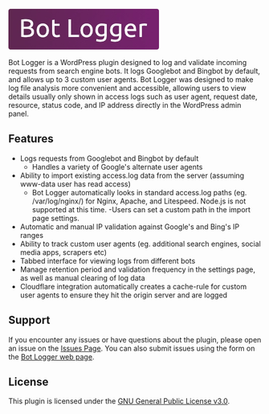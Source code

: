 ![Bot Logger](bot-logger.webp)

Bot Logger is a WordPress plugin designed to log and validate incoming requests from search engine bots. It logs Googlebot and Bingbot by default, and allows up to 3 custom user agents. Bot Logger was designed to make log file analysis more convenient and accessible, allowing users to view details usually only shown in access logs such as user agent, request date, resource, status code, and IP address directly in the WordPress admin panel.

## Features

- Logs requests from Googlebot and Bingbot by default
  - Handles a variety of Google's alternate user agents
- Ability to import existing access.log data from the server (assuming www-data user has read access)
  - Bot Logger automatically looks in standard access.log paths (eg. /var/log/nginx/) for Nginx, Apache, and Litespeed. Node.js is not supported at this time. 
  -Users can set a custom path in the import page settings.
- Automatic and manual IP validation against Google's and Bing's IP ranges
- Ability to track custom user agents (eg. additional search engines, social media apps, scrapers etc)
- Tabbed interface for viewing logs from different bots
- Manage retention period and validation frequency in the settings page, as well as manual clearing of log data
- Cloudflare integration automatically creates a cache-rule for custom user agents to ensure they hit the origin server and are logged

## Support

If you encounter any issues or have questions about the plugin, please open an issue on the [Issues Page](https://github.com/mikeciffone/Bot-Logger/issues). You can also submit issues using the form on the [Bot Logger web page](https://ciffonedigital.com/bot-logger/).

## License

This plugin is licensed under the [GNU General Public License v3.0](LICENSE).

